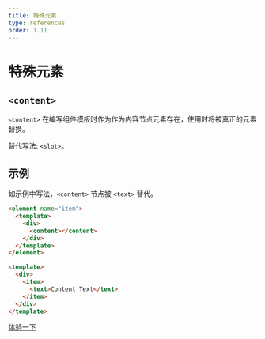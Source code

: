 ```yaml
---
title: 特殊元素
type: references
order: 1.11
---
```


# 特殊元素

## `<content>`

`<content>` 在编写组件模板时作为作为内容节点元素存在，使用时将被真正的元素替换。

替代写法: `<slot>`。

## 示例

如示例中写法，`<content>`  节点被 `<text>` 替代。

```html
<element name="item">
  <template>
    <div>
      <content></content>
    </div>
  </template>
</element>

<template>
  <div>
    <item>
      <text>Content Text</text>
    </item>
  </div>
</template>
```

[体验一下](http://dotwe.org/bf4354a0e6dbe67470ad1a988cdd565e)
